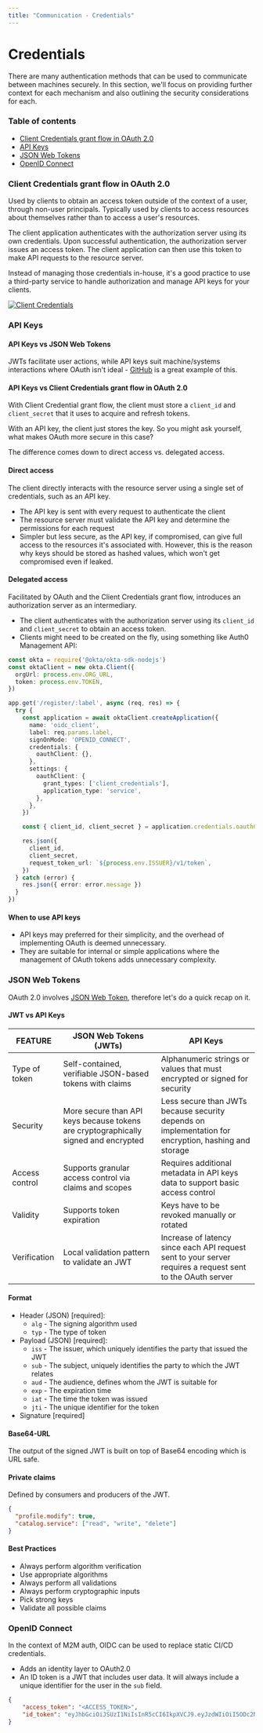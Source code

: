 ```yaml
---
title: "Communication - Credentials"
---
```


# Credentials

There are many authentication methods that can be used to communicate between machines securely. In this section, we'll focus on providing further context for each mechanism and also outlining the security considerations for each.

### Table of contents

- [Client Credentials grant flow in OAuth 2.0](#client-credentials-grant-flow-in-oauth-20)
- [API Keys](#api-keys)
- [JSON Web Tokens](#json-web-tokens)
- [OpenID Connect](#openid-connect)

### Client Credentials grant flow in OAuth 2.0

Used by clients to obtain an access token outside of the context of a user, through non-user principals. Typically used by clients to access resources about themselves rather than to access a user's resources.

The client application authenticates with the authorization server using its own credentials. Upon successful authentication, the authorization server issues an access token. The client application can then use this token to make API requests to the resource server.

Instead of managing those credentials in-house, it's a good practice to use a third-party service to handle authorization and manage API keys for your clients.

[![Client Credentials](https://i.ibb.co/6Dzc12z/Clean-Shot-2024-04-07-at-13-22-03.png)](https://ibb.co/HG6Lx06)

### API Keys

#### API Keys vs JSON Web Tokens

JWTs facilitate user actions, while API keys suit machine/systems interactions where OAuth isn't ideal - [GitHub](../../research/github) is a great example of this.

#### API Keys vs Client Credentials grant flow in OAuth 2.0

With Client Credential grant flow, the client must store a `client_id` and `client_secret` that it uses to acquire and refresh tokens.

With an API key, the client just stores the key. So you might ask yourself, what makes OAuth more secure in this case?

The difference comes down to direct access vs. delegated access.

#### Direct access

The client directly interacts with the resource server using a single set of credentials, such as an API key.

- The API key is sent with every request to authenticate the client
- The resource server must validate the API key and determine the permissions for each request
- Simpler but less secure, as the API key, if compromised, can give full access to the resources it's associated with. However, this is the reason why keys should be stored as hashed values, which won't get compromised even if leaked.

#### Delegated access

Facilitated by OAuth and the Client Credentials grant flow, introduces an authorization server as an intermediary.

- The client authenticates with the authorization server using its `client_id` and `client_secret` to obtain an access token.
- Clients might need to be created on the fly, using something like Auth0 Management API:

```ts
const okta = require('@okta/okta-sdk-nodejs')
const oktaClient = new okta.Client({
  orgUrl: process.env.ORG_URL,
  token: process.env.TOKEN,
})

app.get('/register/:label', async (req, res) => {
  try {
    const application = await oktaClient.createApplication({
      name: 'oidc_client',
      label: req.params.label,
      signOnMode: 'OPENID_CONNECT',
      credentials: {
        oauthClient: {},
      },
      settings: {
        oauthClient: {
          grant_types: ['client_credentials'],
          application_type: 'service',
        },
      },
    })

    const { client_id, client_secret } = application.credentials.oauthClient

    res.json({
      client_id,
      client_secret,
      request_token_url: `${process.env.ISSUER}/v1/token`,
    })
  } catch (error) {
    res.json({ error: error.message })
  }
})
```

#### When to use API keys

- API keys may preferred for their simplicity, and the overhead of implementing OAuth is deemed unnecessary.
- They are suitable for internal or simple applications where the management of OAuth tokens adds unnecessary complexity.

### JSON Web Tokens

OAuth 2.0 involves [JSON Web Token](https://datatracker.ietf.org/doc/html/rfc7519), therefore let's do a quick recap on it.

#### JWT vs API Keys

| FEATURE             | JSON Web Tokens (JWTs)                            | API Keys                                  |
|---------------------|---------------------------------------------------|-------------------------------------------|
| Type of token       | Self-contained, verifiable JSON-based tokens with claims | Alphanumeric strings or values that must encrypted or signed for security |
| Security            | More secure than API keys because tokens are cryptographically signed and encrypted | Less secure than JWTs because security depends on implementation for encryption, hashing and storage |
| Access control      | Supports granular access control via claims and scopes | Requires additional metadata in API keys data to support basic access control |
| Validity            | Supports token expiration                         | Keys have to be revoked manually or rotated |
| Verification            | Local validation pattern to validate an JWT | Increase of latency since each API request sent to your server requires a request sent to the OAuth server |

#### Format

- Header (JSON) [required]:
  - `alg` - The signing algorithm used
  - `typ` - The type of token
- Payload (JSON) [required]:
  - `iss` - The issuer, which uniquely identifies the party that issued the JWT
  - `sub` - The subject, uniquely identifies the party to which the JWT relates
  - `aud` - The audience, defines whom the JWT is suitable for
  - `exp` - The expiration time
  - `iat` - The time the token was issued
  - `jti` - The unique identifier for the token
- Signature [required]

#### Base64-URL

The output of the signed JWT is built on top of Base64 encoding which is URL safe.

#### Private claims

Defined by consumers and producers of the JWT.

```json
{
  "profile.modify": true,
  "catalog.service": ["read", "write", "delete"]
}
```

#### Best Practices

- Always perform algorithm verification
- Use appropriate algorithms
- Always perform all validations
- Always perform cryptographic inputs
- Pick strong keys
- Validate all possible claims

### OpenID Connect

In the context of M2M auth, OIDC can be used to replace static CI/CD credentials.

- Adds an identity layer to OAuth2.0
- An ID token is a JWT that includes user data. It will always include a unique identifier for the user in the `sub` field.

```json
{
	"access_token": "<ACCESS_TOKEN>",
	"id_token": "eyJhbGciOiJSUzI1NiIsInR5cCI6IkpXVCJ9.eyJzdWIiOiI5ODc2NTQzMjEwIiwiaXNzIjoiYW5vdGhlckV4YW1wbGUuY29tIn0.WsZV5mT5kT9-3Z_2ZGr7h9Fwdj5KfE8n9Lh6ZvQ9S0k"
}
```
